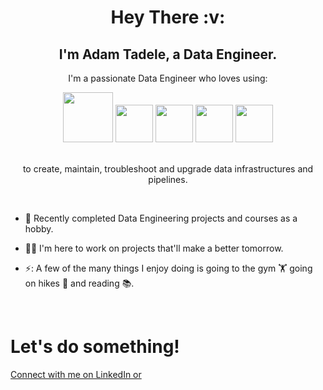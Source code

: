 <h1 align="center">Hey There :v:</h1>
<h2 align="center">I'm Adam Tadele, a Data Engineer.</h2>
<p align="center">I'm a passionate Data Engineer who loves using:</p>
<div align="center"><a><img width="80" src="https://cdn.jsdelivr.net/gh/devicons/devicon/icons/amazonwebservices/amazonwebservices-plain-wordmark.svg" /></a>
<a><img width="60" src="https://cdn.jsdelivr.net/gh/devicons/devicon/icons/python/python-plain-wordmark.svg" /></a>
<a><img width="60" src="https://cdn.jsdelivr.net/gh/devicons/devicon/icons/postgresql/postgresql-plain-wordmark.svg" /></a>
<a><img width="60" src="https://cdn.jsdelivr.net/gh/devicons/devicon/icons/docker/docker-plain-wordmark.svg" /></a> 
<a><img width="60" src="https://cdn.jsdelivr.net/gh/devicons/devicon/icons/jupyter/jupyter-plain-wordmark.svg" /></a> 
</div><br>
<p align="center">to create, maintain, troubleshoot and upgrade data infrastructures and pipelines.</p>
<br>

- :open_book: Recently completed Data Engineering projects and courses as a hobby.

- :raising_hand_man: I'm here to work on projects that'll make a better tomorrow.

- ⚡: A few of the many things I enjoy doing is going to the gym 🏋️ going on hikes 🥾 and reading 📚.

<br>

# Let's do something!
<p><a href="https://www.linkedin.com/in/adam-tadele-033300146/">Connect with me on LinkedIn or</a>
